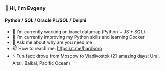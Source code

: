 ### 👋 Hi, I'm Evgeny
#### Python / SQL / Oracle PL/SQL / Delphi

- 🔭 I’m currently working on travel datamap (Python + JS + SQL)
- 🌱 I’m currently improving my Python skills and learning Docker
- 💬 Ask me about why are you need me
- 📫 How to reach me: https://t.me/hardkoro
- ⚡ Fun fact: drove from Moscow to Vladivostok (21 amazing days: Ural, Altai, Baikal, Pacific Ocean)

<!--
- 🔭 I’m currently working on ...
- 🌱 I’m currently learning ...
- 👯 I’m looking to collaborate on ...
- 🤔 I’m looking for help with ...
- 💬 Ask me about ...
- 📫 How to reach me: ...
- 😄 Pronouns: ...
- ⚡ Fun fact: ...
-->
<!--
<div align="center">
  <img src="https://github-readme-stats.vercel.app/api?username=hardkoro&show_icons=true&include_all_commits=true" />
  <br />
  <img src="https://github-readme-stats.vercel.app/api/top-langs/?username=hardkoro" />
</div>
-->
